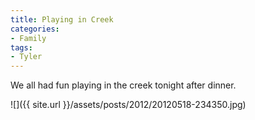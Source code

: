 ```yaml
---
title: Playing in Creek
categories:
- Family
tags:
- Tyler
---
```


We all had fun playing in the creek tonight after dinner.

![]({{ site.url }}/assets/posts/2012/20120518-234350.jpg)

